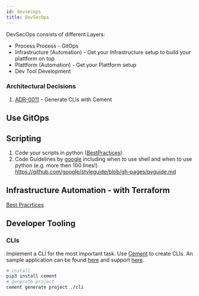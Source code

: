 ```yaml
---
id: devsecops
title: DevSecOps
---
```


DevSecOps consists of different Layers: 

* Process Process - GitOps
* Infrastructure (Automation) - Get your Infrastructure setup to build your plattform on top
* Plattform (Automation) - Get your Plattform setup 
* Dev Tool Development

### Architectural Decisions

1. [ADR-0011](adr/adr11.html) - Generate CLIs with Cement

## Use GitOps

## Scripting
1. Code your scripts in python ([BestPractices](https://srcco.de/posts/writing-python-command-line-scripts.html)).
2. Code Guidelines by [google](https://google.github.io/styleguide/shell.xml) including when to use shell and when to use python (e.g. more then 100 lines!) https://github.com/google/styleguide/blob/gh-pages/pyguide.md

## Infrastructure Automation - with Terraform

[Best Pracrtices](https://www.terraform.io/docs/providers/aws/r/route53_record.html)


## Developer Tooling

### CLIs 

Implement a CLI for the most important task. Use [Cement](https://docs.builtoncement.com/getting-started/beginner-tutorial/part-1-creating-your-first-project) to create CLIs. An sample application can be found [here](#) and support [here](https://github.com/datafolklabs/cement#more-information).

```bash
# install
pip3 install cement
# generate project
cement generate project ./cli

```